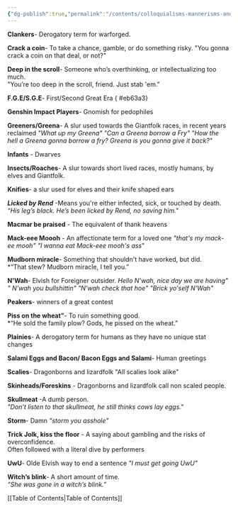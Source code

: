 ```yaml
---
{"dg-publish":true,"permalink":"/contents/colloquialisms-mannerisms-and-slurs/"}
---
```


**Clankers**- Derogatory term for warforged.

**Crack a coin**- To take a chance, gamble, or do something risky. 
"You gonna crack a coin on that deal, or not?"
  
**Deep in the scroll**- Someone who’s overthinking, or intellectualizing too much.  
"You’re too deep in the scroll, friend. Just stab 'em."

**F.G.E/S.G.E**- First/Second Great Era
{ #eb63a3}


**Genshin Impact Players**- Gnomish for pedophiles

**Greeners/Greena**- A slur used towards the Giantfolk races, in recent years reclaimed
*"What up my Greena" "Can a Greena borrow a Fry" "How the hell a Greena gonna borrow a fry? Greena is you gonna give it back?"*

**Infants** - Dwarves

**Insects/Roaches**- A slur towards short lived races, mostly humans, by elves and Giantfolk. 

**Knifies**- a slur used for elves and their knife shaped ears

**_Licked by Rend_** -Means you're either infected, sick, or touched by death.
*“His leg’s black. He’s been licked by Rend, no saving him."*

**Macmar be praised** - The equivalent of thank heavens

**Mack-eee Moooh** - An affectionate term for a loved one
*"that's my mack-ee mooh"*  *"I wanna eat Mack-eee mooh's ass*"

**Mudborn miracle**- Something that shouldn't have worked, but did.  
*“That stew? Mudborn miracle, I tell you.”

**N'Wah**- Elvish for Foreigner outsider. 
*Hello N'wah, nice day we are having" " N'wah you bullshittin" "N'wah check that hoe" "Brick yo'self N'Wah"*

**Peakers**- winners of a great contest

**Piss on the wheat”**- To ruin something good.  
*“He sold the family plow? Gods, he pissed on the wheat.”

**Plainies**- A derogatory term for humans as they have no unique stat changes

**Salami Eggs and Bacon/ Bacon Eggs and Salami**- Human greetings

**Scalies**- Dragonborns and lizardfolk
"All scalies look alike"

**Skinheads/Foreskins** -  Dragonborns and lizardfolk call non scaled people.

**Skullmeat** -A dumb person.  
*"Don’t listen to that skullmeat, he still thinks cows lay eggs."*
  
**Storm**- Damn
*"storm you asshole"*

**Trick Jolk, kiss the floor** - A saying about gambling and the risks of overconfidence.  
Often followed with a literal dive by performers

**UwU**- Olde Elvish way to end a sentence
*"I must get going UwU"*

**Witch’s blink**- A short amount of time.  
*“She was gone in a witch’s blink.”*





[[Table of Contents\|Table of Contents]]